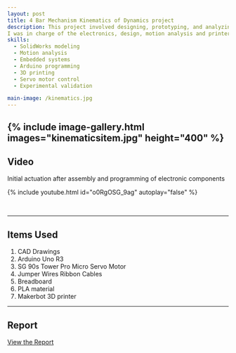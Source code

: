 ```yaml
---
layout: post
title: 4 Bar Mechanism Kinematics of Dynamics project 
description: This project involved designing, prototyping, and analyzing a functional four-bar linkage mechanism to simulate an oil pump. Using SolidWorks, a scaled prototype was modeled and 3D-printed using PLA material. Position, velocity, and acceleration analyses were conducted for the mechanism, comparing theoretical calculations with SolidWorks simulations. 
I was in charge of the electronics, design, motion analysis and printer prepping for this project. An Arduino Uno was programmed to control a servo motor, enabling real-time actuation of the linkage. The analysis aspect involved determining an error calculation into the real model and what a motion study/analysis using solidworks would produce. For ease of prototyping and verifying theoretical calculations, PLA was used in order to model the problem statement mechanism. The project demonstrated hands-on skills in CAD, motion analysis, and embedded system programming while highlighting the influence of friction, weight, and real-world factors on the performance of physical models.
skills:
  - SolidWorks modeling
  - Motion analysis
  - Embedded systems
  - Arduino programming
  - 3D printing
  - Servo motor control
  - Experimental validation

main-image: /kinematics.jpg
---
```

{% include image-gallery.html images="kinematicsitem.jpg" height="400" %} 
---
## Video 
Initial actuation after assembly and programming of electronic components 

{% include youtube.html id="o0RgOSG_9ag" autoplay="false" %}

<br>

---

## Items Used 
1. CAD Drawings 
2. Arduino Uno R3
3. SG 90s Tower Pro Micro Servo Motor
5. Jumper Wires Ribbon Cables
6. Breadboard
7. PLA material
8. Makerbot 3D printer

---
## Report 
[View the Report](https://drive.google.com/file/d/1Lwyvw_6V9PnoGOyOZ7rAK-BTjLck_CEP/view?usp=sharing)
